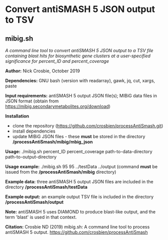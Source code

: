# Convert antiSMASH 5 JSON output to TSV

## mibig.sh 
*A command line tool to convert antiSMASH 5 JSON output to a TSV file containing blast hits for biosynthetic gene clusters at a user-specified significance for percent_ID and percent_coverage*

**Author:** Nick Crosbie, October 2019

**Dependencies:** GNU bash (version with readarray), gawk, jq, cut, xargs, paste

**Input requirements:** antiSMASH 5 output JSON file(s); MIBiG data files in JSON format (obtain from https://mibig.secondarymetabolites.org/download)

**Installation**
- clone the repository (https://github.com/crosbien/processAntiSmash.git)
- install dependencies
- update MIBiG JSON files - these **must** be stored in the directory **/processAntiSmash/mibig/mbig_json** 

**Usage:** ./mibig.sh percent_ID percent_coverage path-to-data-directory path-to-output-directory

**Usage example:** ./mibig.sh 95 95 ../testData ../output   (command **must** be issued from the **/processAntiSmash/mibig** directory)

**Example data:** three antiSMASH 5 output JSON files are included in the directory **/processAntiSmash/testData**

**Example output:** an example output TSV file is included in the directory **/processAntiSmash/output**

**Note:** antiSMASH 5 uses DIAMOND to produce blast-like output, and the term 'blast' is used in that context.

**Citation:** Crosbie ND (2019) mibig.sh: A command line tool to process antiSMASH 5 output. https://github.com/crosbien/processAntiSmash

